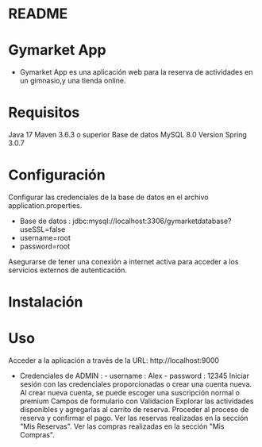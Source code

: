 # README

# Gymarket App
- Gymarket App es una aplicación web para la reserva de actividades en un gimnasio,y una tienda online.

# Requisitos
Java 17 
Maven 3.6.3 o superior
Base de datos MySQL 8.0
Version Spring 3.0.7
# Configuración
Configurar las credenciales de la base de datos en el archivo application.properties.
- Base de datos : jdbc:mysql://localhost:3306/gymarketdatabase?useSSL=false
- username=root
- password=root

Asegurarse de tener una conexión a internet activa para acceder a los servicios externos de autenticación.
# Instalación


# Uso
Acceder a la aplicación a través de la URL: http://localhost:9000
- Credenciales de ADMIN : 
        - username : Alex
        - password : 12345
Iniciar sesión con las credenciales proporcionadas o crear una cuenta nueva.
Al crear nueva cuenta, se puede escoger una suscripción normal o premium
Campos de formulario con Validacion
Explorar las actividades disponibles y agregarlas al carrito de reserva.
Proceder al proceso de reserva y confirmar el pago.
Ver las reservas realizadas en la sección "Mis Reservas".
Ver las compras realizadas en la sección "Mis Compras".
